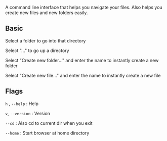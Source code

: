 A command line interface that helps you navigate your files. Also helps you create new files and new folders easily. 

## Basic
Select a folder to go into that directory

Select "..." to go up a directory

Select "Create new folder..." and enter the name to instantly create a new folder

Select "Create new file..." and enter the name to instantly create a new file

## Flags
`h` , `--help` : Help

`v`, `--version` : Version

`--cd` : Also cd to current dir when you exit

`--home` : Start browser at home directory
